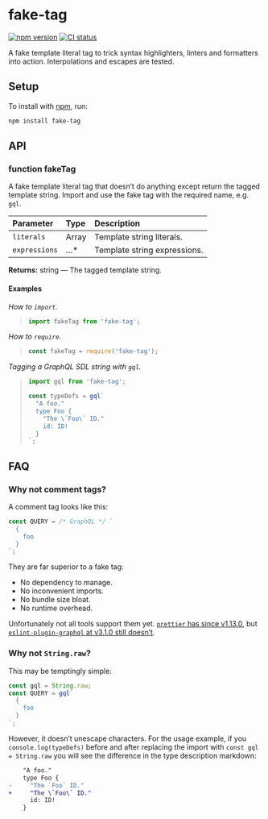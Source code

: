 # fake-tag

[![npm version](https://badgen.net/npm/v/fake-tag)](https://npm.im/fake-tag) [![CI status](https://github.com/jaydenseric/fake-tag/workflows/CI/badge.svg)](https://github.com/jaydenseric/fake-tag/actions)

A fake template literal tag to trick syntax highlighters, linters and formatters into action. Interpolations and escapes are tested.

## Setup

To install with [npm](https://npmjs.com/get-npm), run:

```sh
npm install fake-tag
```

## API

### function fakeTag

A fake template literal tag that doesn’t do anything except return the tagged template string. Import and use the fake tag with the required name, e.g. `gql`.

| Parameter     | Type          | Description                  |
| :------------ | :------------ | :--------------------------- |
| `literals`    | Array<string> | Template string literals.    |
| `expressions` | …\*           | Template string expressions. |

**Returns:** string — The tagged template string.

#### Examples

_How to `import`._

> ```js
> import fakeTag from 'fake-tag';
> ```

_How to `require`._

> ```js
> const fakeTag = require('fake-tag');
> ```

_Tagging a GraphQL SDL string with `gql`._

> ```js
> import gql from 'fake-tag';
>
> const typeDefs = gql`
>   "A foo."
>   type Foo {
>     "The \`Foo\` ID."
>     id: ID!
>   }
> `;
> ```

## FAQ

### Why not comment tags?

A comment tag looks like this:

```js
const QUERY = /* GraphQL */ `
  {
    foo
  }
`;
```

They are far superior to a fake tag:

- No dependency to manage.
- No inconvenient imports.
- No bundle size bloat.
- No runtime overhead.

Unfortunately not all tools support them yet. [`prettier` has since v1.13.0](https://github.com/prettier/prettier/issues/4360#issuecomment-392391729), but [`eslint-plugin-graphql` at v3.1.0 still doesn’t](https://github.com/apollographql/eslint-plugin-graphql/issues/224).

### Why not `String.raw`?

This may be temptingly simple:

```js
const gql = String.raw;
const QUERY = gql`
  {
    foo
  }
`;
```

However, it doesn’t unescape characters. For the usage example, if you `console.log(typeDefs)` before and after replacing the import with `const gql = String.raw` you will see the difference in the type description markdown:

```diff
    "A foo."
    type Foo {
-     "The `Foo` ID."
+     "The \`Foo\` ID."
      id: ID!
    }
```
